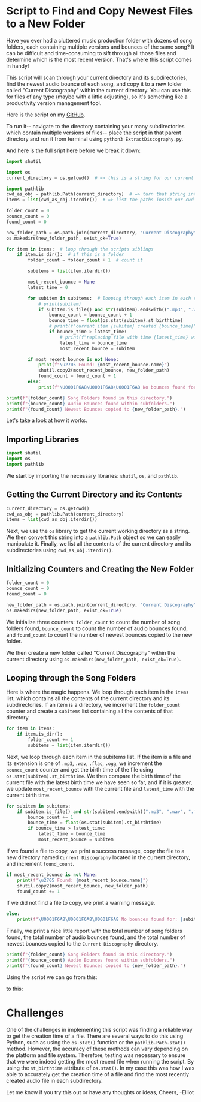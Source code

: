 <h1>Script to Find and Copy Newest Files to a New Folder</h1>

Have you ever had a cluttered music production folder with dozens of song folders, each containing multiple versions and bounces of the same song? It can be difficult and time-consuming to sift through all those files and determine which is the most recent version. That's where this script comes in handy!

This script will scan through your current directory and its subdirectories, find the newest audio bounce of each song, and copy it to a new folder called "Current Discography" within the current directory. You can use this for files of any type (maybe with a little adjusting), so it's something like a productivity version management tool.

Here is the script on my [GitHub](https://github.com/elliotmangini/blog-python-automation-02).

To run it-- navigate to the directory containing your many subdirectories which contain multiple versions of files-- place the script in that parent directory and run it from terminal using `python3 ExtractDiscography.py`.


And here is the full sript here before we break it down:

```py
import shutil

import os
current_directory = os.getcwd()  # => this is a string for our current directory

import pathlib
cwd_as_obj = pathlib.Path(current_directory)  # => turn that string into a path obj
items = list(cwd_as_obj.iterdir())  # => list the paths inside our cwd

folder_count = 0
bounce_count = 0
found_count = 0

new_folder_path = os.path.join(current_directory, "Current Discography")
os.makedirs(new_folder_path, exist_ok=True)

for item in items:  # loop through the scripts siblings
    if item.is_dir():  # if this is a folder
        folder_count = folder_count + 1  # count it

        subitems = list(item.iterdir())

        most_recent_bounce = None
        latest_time = 0

        for subitem in subitems:  # looping through each item in each song folder
            # print(subitem)
            if subitem.is_file() and str(subitem).endswith((".mp3", ".wav", ".flac", ".ogg")):
                bounce_count = bounce_count + 1
                bounce_time = float(os.stat(subitem).st_birthtime)
                # print(f"current item {subitem} created {bounce_time}")
                if bounce_time > latest_time:
                    # print(f"replacing file with time {latest_time} with {bounce_time}")
                    latest_time = bounce_time
                    most_recent_bounce = subitem

        if most_recent_bounce is not None:
            print(f"\u2705 Found: {most_recent_bounce.name}")
            shutil.copy2(most_recent_bounce, new_folder_path)
            found_count = found_count + 1
        else:
            print(f"\U0001F6A8\U0001F6A8\U0001F6A8 No bounces found for: {subitem.name} \U0001F6A8\U0001F6A8\U0001F6A8.")

print(f"{folder_count} Song Folders found in this directory.")
print(f"{bounce_count} Audio Bounces found within subfolders.")
print(f"{found_count} Newest Bounces copied to {new_folder_path}.")
```


Let's take a look at how it works.

<h2>Importing Libraries</h2>

```py
import shutil
import os
import pathlib
```

We start by importing the necessary libraries: `shutil`, `os`, and `pathlib`.

<h2>Getting the Current Directory and its Contents</h2>

```py
current_directory = os.getcwd()
cwd_as_obj = pathlib.Path(current_directory)
items = list(cwd_as_obj.iterdir())
```

Next, we use the `os` library to get the current working directory as a string. We then convert this string into a `pathlib.Path` object so we can easily manipulate it. Finally, we list all the contents of the current directory and its subdirectories using `cwd_as_obj.iterdir()`.

<h2>Initializing Counters and Creating the New Folder</h2>

```py
folder_count = 0
bounce_count = 0
found_count = 0

new_folder_path = os.path.join(current_directory, "Current Discography")
os.makedirs(new_folder_path, exist_ok=True)
```

We initialize three counters: `folder_count` to count the number of song folders found, `bounce_count` to count the number of audio bounces found, and `found_count` to count the number of newest bounces copied to the new folder.

We then create a new folder called "Current Discography" within the current directory using `os.makedirs(new_folder_path, exist_ok=True)`.

<h2>Looping through the Song Folders</h2>

Here is where the magic happens. We loop through each item in the `items` list, which contains all the contents of the current directory and its subdirectories. If an item is a directory, we increment the `folder_count` counter and create a `subitems` list containing all the contents of that directory.

```py
for item in items:
    if item.is_dir():
        folder_count += 1
        subitems = list(item.iterdir())
```


Next, we loop through each item in the subitems list. If the item is a file and its extension is one of `.mp3`, `.wav`, `.flac`, `.ogg`, we increment the `bounce_count` counter and get the birth time of the file using `os.stat(subitem).st_birthtime`. We then compare the birth time of the current file with the latest birth time we have seen so far, and if it is greater, we update `most_recent_bounce` with the current file and `latest_time` with the current birth time.

```py
for subitem in subitems:
    if subitem.is_file() and str(subitem).endswith((".mp3", ".wav", ".flac", ".ogg")):
        bounce_count += 1
        bounce_time = float(os.stat(subitem).st_birthtime)
        if bounce_time > latest_time:
            latest_time = bounce_time
            most_recent_bounce = subitem
```

If we found a file to copy, we print a success message, copy the file to a new directory named `Current Discography` located in the current directory, and increment `found_count`.

```py
if most_recent_bounce is not None:
    print(f"\u2705 Found: {most_recent_bounce.name}")
    shutil.copy2(most_recent_bounce, new_folder_path)
    found_count += 1
```

If we did not find a file to copy, we print a warning message.

```py
else:
    print(f"\U0001F6A8\U0001F6A8\U0001F6A8 No bounces found for: {subitem.name} \U0001F6A8\U0001F6A8\U0001F6A8.")
```

Finally, we print a nice little report with the total number of song folders found, the total number of audio bounces found, and the total number of newest bounces copied to the `Current Discography` directory.

```py
print(f"{folder_count} Song Folders found in this directory.")
print(f"{bounce_count} Audio Bounces found within subfolders.")
print(f"{found_count} Newest Bounces copied to {new_folder_path}.")
```

Using the script we can go from this:

to this:

<h1>Challenges</h1>

One of the challenges in implementing this script was finding a reliable way to get the creation time of a file. There are several ways to do this using Python, such as using the `os.stat()` function or the `pathlib.Path.stat()` method. However, the accuracy of these methods can vary depending on the platform and file system. Therefore, testing was necessary to ensure that we were indeed getting the most recent file when running the script. By using the `st_birthtime` attribute of `os.stat()`. In my case this was how I was able to accurately get the creation time of a file and find the most recently created audio file in each subdirectory.

Let me know if you try this out or have any thoughts or ideas,
Cheers,
-Elliot